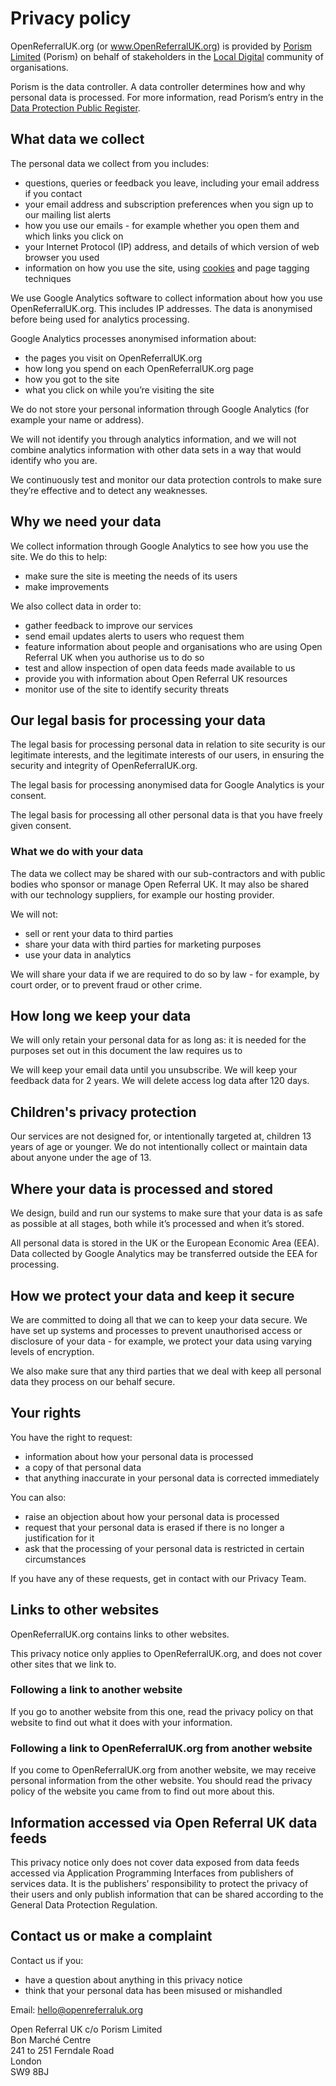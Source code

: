 # Privacy policy

OpenReferralUK.org (or www.OpenReferralUK.org) is provided by [Porism Limited](https://porism.com/) (Porism) on behalf of stakeholders in the [Local Digital](https://localdigital.gov.uk/) community of organisations.

Porism is the data controller. A data controller determines how and why personal data is processed. For more information, read Porism’s entry in the [Data Protection Public Register](https://ico.org.uk/ESDWebPages/Entry/Z7090053).

## What data we collect

The personal data we collect from you includes:
- questions, queries or feedback you leave, including your email address if you contact
- your email address and subscription preferences when you sign up to our mailing list alerts
- how you use our emails - for example whether you open them and which links you click on
- your Internet Protocol (IP) address, and details of which version of web browser you used
- information on how you use the site, using [cookies](https://www.gov.uk/support/cookies) and page tagging techniques

We use Google Analytics software to collect information about how you use OpenReferralUK.org. This includes IP addresses. The data is anonymised before being used for analytics processing.

Google Analytics processes anonymised information about:
- the pages you visit on OpenReferralUK.org
- how long you spend on each OpenReferralUK.org page
- how you got to the site
- what you click on while you’re visiting the site

We do not store your personal information through Google Analytics (for example your name or address).

We will not identify you through analytics information, and we will not combine analytics information with other data sets in a way that would identify who you are.

We continuously test and monitor our data protection controls to make sure they’re effective and to detect any weaknesses.

## Why we need your data

We collect information through Google Analytics to see how you use the site. We do this to help:
- make sure the site is meeting the needs of its users
- make improvements

We also collect data in order to:
- gather feedback to improve our services
- send email updates alerts to users who request them
- feature information about people and organisations who are using Open Referral UK when you authorise us to do so
- test and allow inspection of open data feeds made available to us
- provide you with information about Open Referral UK resources
- monitor use of the site to identify security threats

## Our legal basis for processing your data

The legal basis for processing personal data in relation to site security is our legitimate interests, and the legitimate interests of our users, in ensuring the security and integrity of OpenReferralUK.org.

The legal basis for processing anonymised data for Google Analytics is your consent.

The legal basis for processing all other personal data is that you have freely given consent.

### What we do with your data

The data we collect may be shared with our sub-contractors and with public bodies who sponsor or manage Open Referral UK. It may also be shared with our technology suppliers, for example our hosting provider.

We will not:
- sell or rent your data to third parties
- share your data with third parties for marketing purposes
- use your data in analytics

We will share your data if we are required to do so by law - for example, by court order, or to prevent fraud or other crime.

## How long we keep your data

We will only retain your personal data for as long as:
it is needed for the purposes set out in this document
the law requires us to

We will keep your email data until you unsubscribe. We will keep your feedback data for 2 years. We will delete access log data after 120 days.

## Children's privacy protection

Our services are not designed for, or intentionally targeted at, children 13 years of age or younger. We do not intentionally collect or maintain data about anyone under the age of 13.

## Where your data is processed and stored

We design, build and run our systems to make sure that your data is as safe as possible at all stages, both while it’s processed and when it’s stored.

All personal data is stored in the UK or the European Economic Area (EEA). Data collected by Google Analytics may be transferred outside the EEA for processing.

## How we protect your data and keep it secure

We are committed to doing all that we can to keep your data secure. We have set up systems and processes to prevent unauthorised access or disclosure of your data - for example, we protect your data using varying levels of encryption.

We also make sure that any third parties that we deal with keep all personal data they process on our behalf secure.

## Your rights

You have the right to request:
- information about how your personal data is processed
- a copy of that personal data
- that anything inaccurate in your personal data is corrected immediately

You can also:
- raise an objection about how your personal data is processed
- request that your personal data is erased if there is no longer a justification for it
- ask that the processing of your personal data is restricted in certain circumstances

If you have any of these requests, get in contact with our Privacy Team.

## Links to other websites

OpenReferralUK.org contains links to other websites.

This privacy notice only applies to OpenReferralUK.org, and does not cover other sites that we link to.

### Following a link to another website

If you go to another website from this one, read the privacy policy on that website to find out what it does with your information.

### Following a link to OpenReferralUK.org from another website

If you come to OpenReferralUK.org from another website, we may receive personal information from the other website. You should read the privacy policy of the website you came from to find out more about this.

## Information accessed via Open Referral UK data feeds

This privacy notice only does not cover data exposed from data feeds accessed via Application Programming Interfaces from publishers of services data. It is the publishers’ responsibility to protect the privacy of their users and only publish information that can be shared according to the General Data Protection Regulation.

## Contact us or make a complaint

Contact us if you:
- have a question about anything in this privacy notice
- think that your personal data has been misused or mishandled

Email: hello@openreferraluk.org

Open Referral UK c/o Porism Limited<br/>
Bon Marché Centre<br/>
241 to 251 Ferndale Road<br/>
London<br/>
SW9 8BJ
